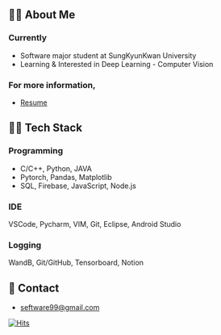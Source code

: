 ## 🙋‍♀️ About Me

### Currently
- Software major student at SungKyunKwan University
- Learning & Interested in Deep Learning - Computer Vision


### For more information,
- <a href="https://say-young.notion.site/Resume-fa8b2bbc93c9466f87df29fc524a44d0">Resume</a>





## 👨‍💻 Tech Stack
### Programming
- C/C++, Python, JAVA
- Pytorch, Pandas, Matplotlib
- SQL, Firebase, JavaScript, Node.js
### IDE
 VSCode, Pycharm, VIM, Git, Eclipse, Android Studio
### Logging
WandB, Git/GitHub, Tensorboard, Notion





## 👀 Contact
- seftware99@gmail.com



[![Hits](https://hits.seeyoufarm.com/api/count/incr/badge.svg?url=https%3A%2F%2Fgithub.com%2FSeyoung9304&count_bg=%23CDEA91&title_bg=%23555555&icon=&icon_color=%23E7E7E7&title=hits&edge_flat=false)](https://hits.seeyoufarm.com)
